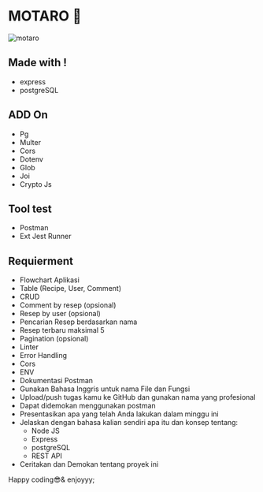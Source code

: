 # MOTARO 🦄<br/>
  
![motaro](https://user-images.githubusercontent.com/45787278/175339721-9b526db2-8d9c-487d-8a95-c23f25ab76f4.svg)
## Made with !
 - express
 - postgreSQL

## ADD On
- Pg
- Multer
- Cors
- Dotenv
- Glob
- Joi
- Crypto Js

## Tool test
- Postman
- Ext Jest Runner

## Requierment
- Flowchart Aplikasi
- Table (Recipe, User, Comment)
- CRUD
- Comment by resep (opsional)
- Resep by user (opsional)
- Pencarian Resep berdasarkan nama
- Resep terbaru maksimal 5
- Pagination (opsional)
- Linter
- Error Handling
- Cors
- ENV
- Dokumentasi Postman
- Gunakan Bahasa Inggris untuk nama File dan Fungsi
- Upload/push tugas kamu ke GitHub dan gunakan nama yang profesional
- Dapat didemokan menggunakan postman
- Presentasikan apa yang telah Anda lakukan dalam minggu ini
- Jelaskan dengan bahasa kalian sendiri apa itu dan konsep tentang:
  - Node JS
  - Express
  - postgreSQL
  - REST API
- Ceritakan dan Demokan tentang proyek ini





Happy coding😎& enjoyyy;
